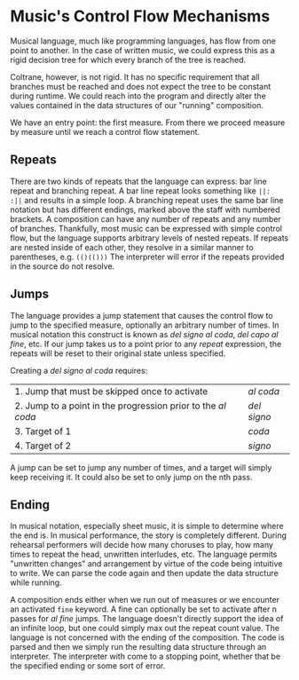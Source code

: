 # Music's Control Flow Mechanisms

Musical language, much like programming languages, has flow from one point to another.
In the case of written music, we could express this as a rigid decision tree for which every branch of the tree is reached. 

Coltrane, however, is not rigid.
It has no specific requirement that all branches must be reached and does not expect the tree to be constant during runtime.
We could reach into the program and directly alter the values contained in the data structures of our "running" composition.

We have an entry point: the first measure. From there we proceed measure by measure until we reach a control flow statement.

## Repeats

There are two kinds of repeats that the language can express: bar line repeat and branching repeat.
A bar line repeat looks something like `||:  :||` and results in a simple loop.
A branching repeat uses the same bar line notation but has different endings, marked above the staff with numbered brackets.
A composition can have any number of repeats and any number of branches. 
Thankfully, most music can be expressed with simple control flow, but the language supports arbitrary levels of nested repeats.
If repeats are nested inside of each other, they resolve in a similar manner to parentheses, e.g. `(()(()))`
The interpreter will error if the repeats provided in the source do not resolve.

## Jumps

The language provides a jump statement that causes the control flow to jump to the specified measure, optionally an arbitrary number of times.
In musical notation this construct is known as *del signo al coda*, *del capo al fine*, etc.
If our jump takes us to a point prior to any *repeat* expression, the repeats will be reset to their original state unless specified.

Creating a *del signo al coda* requires:

|                                                              |             |
| ------------------------------------------------------------ | ----------- |
| 1. Jump that must be skipped once to activate                | *al coda*   |
| 2. Jump to a point in the progression prior to the *al coda* | *del signo* |
| 3. Target of 1                                               | *coda*      |
| 4. Target of 2                                               | *signo*     |

A jump can be set to jump any number of times, and a target will simply keep receiving it.
It could also be set to only jump on the nth pass.

## Ending

In musical notation, especially sheet music, it is simple to determine where the end is. In musical performance, the story is completely different.
During rehearsal performers will decide how many choruses to play, how many times to repeat the head, unwritten interludes, etc.
The language permits "unwritten changes" and arrangement by virtue of the code being intuitive to write.
We can parse the code again and then update the data structure while running.

A composition ends either when we run out of measures or we encounter an activated `fine` keyword.
A fine can optionally be set to activate after n passes for *al fine* jumps.
The language doesn't directly support the idea of an infinite loop, but one could simply max out the repeat count value.
The language is not concerned with the ending of the composition.
The code is parsed and then we simply run the resulting data structure through an interpreter.
The interpreter with come to a stopping point, whether that be the specified ending or some sort of error.